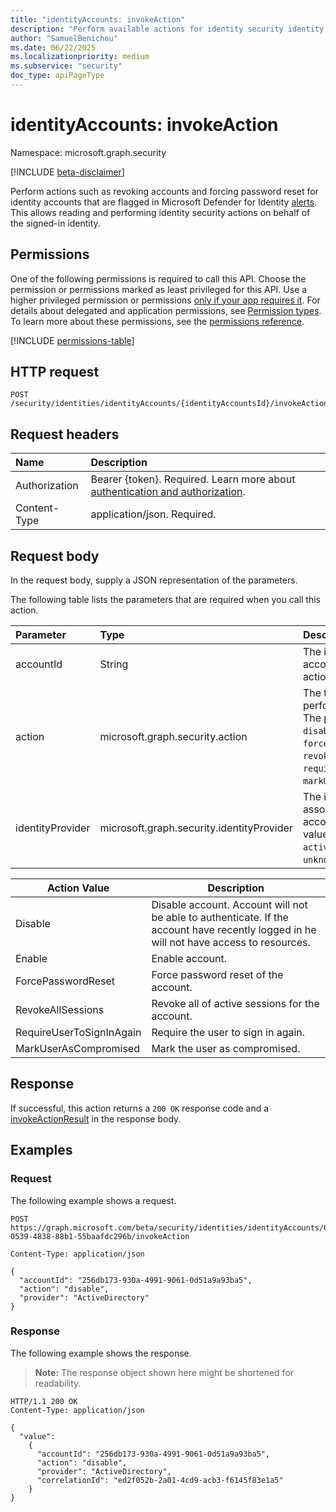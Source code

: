 ```yaml
---
title: "identityAccounts: invokeAction"
description: "Perform available actions for identity security identity accounts. This allows reading and performing identity security actions on behalf of the signed-in identity."
author: "SamuelBenichou"
ms.date: 06/22/2025
ms.localizationpriority: medium
ms.subservice: "security"
doc_type: apiPageType
---
```


# identityAccounts: invokeAction

Namespace: microsoft.graph.security

[!INCLUDE [beta-disclaimer](../../includes/beta-disclaimer.md)]

Perform actions such as revoking accounts and forcing password reset for identity accounts that are flagged in Microsoft Defender for Identity [alerts](../resources/security-alert.md). This allows reading and performing identity security actions on behalf of the signed-in identity.

## Permissions

One of the following permissions is required to call this API. Choose the permission or permissions marked as least privileged for this API. Use a higher privileged permission or permissions [only if your app requires it](/graph/permissions-overview#best-practices-for-using-microsoft-graph-permissions). For details about delegated and application permissions, see [Permission types](/graph/permissions-overview#permission-types). To learn more about these permissions, see the [permissions reference](/graph/permissions-reference).

<!-- {
  "blockType": "permissions",
  "name": "security-identityaccounts-invokeaction-permissions"
}
-->
[!INCLUDE [permissions-table](../includes/permissions/security-identityaccounts-invokeaction-permissions.md)]

## HTTP request

<!-- {
  "blockType": "ignored"
}
-->
``` http
POST /security/identities/identityAccounts/{identityAccountsId}/invokeAction
```

## Request headers

|Name|Description|
|:---|:---|
|Authorization|Bearer {token}. Required. Learn more about [authentication and authorization](/graph/auth/auth-concepts).|
|Content-Type|application/json. Required.|

## Request body

In the request body, supply a JSON representation of the parameters.

The following table lists the parameters that are required when you call this action.

|Parameter|Type|Description|
|:---|:---|:---|
|accountId|String|The identifier of the account to perform the action on.|
|action|microsoft.graph.security.action|The type of action to perform on the account. The possible values are: `disable`, `enable`, `forcePasswordReset`, `revokeAllSessions`, `requireUserToSignInAgain`, `markUserAsCompromised`.|
|identityProvider|microsoft.graph.security.identityProvider|The identity provider associated with the account. The possible values are: `entraID`, `activeDirectory`, `okta`, `unknownFutureValue`.|


| Action Value             | Description                                 |
|--------------------------| ------------------------------------------- |
| Disable                  | Disable account. Account will not be able to authenticate. If the account have recently logged in he will not have access to resources. |
| Enable                   | Enable account. |
| ForcePasswordReset       | Force password reset of the account. |
| RevokeAllSessions        | Revoke all of active sessions for the account. |
| RequireUserToSignInAgain | Require the user to sign in again. |
| MarkUserAsCompromised    | Mark the user as compromised. |

## Response

If successful, this action returns a `200 OK` response code and a [invokeActionResult](../resources/security-invokeactionresult.md) in the response body.

## Examples

### Request

The following example shows a request.
<!-- {
  "blockType": "request",
  "name": "identityaccountsthis.invokeaction"
}
-->
``` http
POST https://graph.microsoft.com/beta/security/identities/identityAccounts/0104216-0539-4838-88b1-55baafdc296b/invokeAction

Content-Type: application/json

{
  "accountId": "256db173-930a-4991-9061-0d51a9a93ba5",
  "action": "disable",
  "provider": "ActiveDirectory"
}
```

### Response

The following example shows the response.
>**Note:** The response object shown here might be shortened for readability.
<!-- {
  "blockType": "response",
  "truncated": true,
  "@odata.type": "microsoft.graph.security.invokeActionResult"
}
-->
``` http
HTTP/1.1 200 OK
Content-Type: application/json

{
  "value": 
    {
      "accountId": "256db173-930a-4991-9061-0d51a9a93ba5",
      "action": "disable",
      "provider": "ActiveDirectory",
      "correlationId": "ed2f052b-2a01-4cd9-acb3-f6145f83e1a5"
    }
}
```